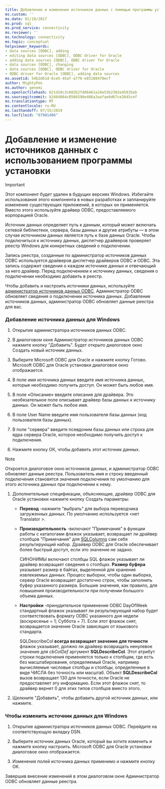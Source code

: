 ```yaml
---
title: Добавление и изменение источников данных с помощью программы установки | Документация Майкрософт
ms.custom: ''
ms.date: 01/19/2017
ms.prod: sql
ms.prod_service: connectivity
ms.reviewer: ''
ms.technology: connectivity
ms.topic: conceptual
helpviewer_keywords:
- data sources [ODBC], adding
- editing data sources [ODBC], ODBC driver for Oracle
- adding data sources [ODBC], ODBC driver for Oracle
- data sources [ODBC], changing
- data sources [ODBC], ODBC driver for Oracle
- ODBC driver for Oracle [ODBC], adding data sources
ms.assetid: 54b2d61d-6ce5-45af-a776-e03180470ecf
author: MightyPen
ms.author: genemi
ms.openlocfilehash: 621d10c3c602b2f406461a24e53b2302e45835eb
ms.sourcegitcommit: b2464064c0566590e486a3aafae6d67ce2645cef
ms.translationtype: MT
ms.contentlocale: ru-RU
ms.lasthandoff: 07/15/2019
ms.locfileid: "67901406"
---
```

# <a name="adding-and-modifying-data-sources-using-setup"></a>Добавление и изменение источников данных с использованием программы установки
> [!IMPORTANT]  
>  Этот компонент будет удален в будущих версиях Windows. Избегайте использования этого компонента в новых разработках и запланируйте изменение существующих приложений, в которых он применяется. Вместо этого используйте драйвер ODBC, предоставляемого корпорацией Oracle.  
  
 Источник данных определяет путь к данным, который может включать сетевой библиотеки, сервера, базы данных и другие атрибуты — в этом случае источником данных является путь к базе данных Oracle. Чтобы подключиться к источнику данных, диспетчер драйверов проверяет реестр Windows для конкретных сведений о подключении.  
  
 Запись реестра, созданные по администратор источников данных ODBC используется драйверов диспетчер драйверов ODBC и ODBC. Эта запись содержит сведения о каждом источнике данных и отвечающий за него драйвер. Перед подключением к источнику данных, сведения о подключении необходимо добавить в реестр.  
  
 Чтобы добавить и настроить источники данных, используйте [администратор источников данных ODBC](../../odbc/admin/odbc-data-source-administrator.md). Администратор ODBC обновляет сведения о подключении источника данных. Добавление источников данных, администратор ODBC обновляет данные реестра для вас.  
  
### <a name="to-add-a-data-source-for-windows"></a>Добавление источника данных для Windows  
  
1.  Открытие администратора источников данных ODBC.  
  
2.  В диалоговом окне Администратор источников данных ODBC нажмите кнопку "Добавить". Будет открыто диалоговое окно Создать новый источник данных.  
  
3.  Выберите Microsoft ODBC для Oracle и нажмите кнопку Готово. Microsoft ODBC для Oracle установки диалоговое окно отображается.  
  
4.  В поле имя источника данных введите имя источника данных, которые необходимо получить доступ. Он может быть любое имя.  
  
5.  В поле «Описание» введите описание для драйвера. Это необязательное поле описывает драйвер базы данных к источнику данных. Он может быть любое имя.  
  
6.  В поле User Name введите имя пользователя базы данных (код пользователя базы данных).  
  
7.  В поле "сервера" введите псевдоним базы данных или строка для ядра сервера Oracle, которое необходимо получить доступ к подключения.  
  
8.  Нажмите кнопку ОК, чтобы добавить этот источник данных.  
  
> [!NOTE]  
>  Откроется диалоговое окно источников данных, и администратор ODBC обновляет данные реестра. Пользователь имя и строку введенный подключения становятся значения подключения по умолчанию для этого источника данных при подключении к нему.  
  
1.  Дополнительные спецификации, объясняющие, драйвер ODBC для Oracle установки нажмите кнопку Создать параметры:  
  
    -   **Перевод** -нажмите "выбрать" для выбора переводчика загруженных данных. По умолчанию используется \<нет Translator >.  
  
    -   **Производительность** -включают "Примечания" в функции работы с каталогами флажок указывает, возвращает ли драйвер столбцов "Примечания" для [SQLColumns](../../odbc/microsoft/level-1-api-functions-odbc-driver-for-oracle.md) сам себя результирующий набор. Драйвер ODBC для Oracle обеспечивает более быстрый доступ, если это значение не задано.  
  
         СИНОНИМЫ включают столбцы SQL флажок указывает ли драйвер возвращает сведения о столбцах. **Размер буфера** указывает размер в байтах, выделенной для хранения извлекаемых данных. Процесс выборки, чтобы один выборка, сервер Oracle возвращает достаточно строк, чтобы заполнить буфер указанного размера. Большие значения, как правило, для повышения производительности при получении большого объема данных.  
  
    -   **Настройки** -принудительное применение ODBC DayOfWeek стандартный флажок указывает ли результирующий набор будет соответствовать формату ODBC указанного дня недели (воскресенье = 1; Суббота = 7). Если этот флажок снят, возвращается значение Oracle зависящих от языкового стандарта.  
  
         SQLDescribeCol **всегда возвращает значение для точности** флажок указывает, должно ли драйвер возвращать ненулевое значение для *cbColDef* аргумент **SQLDescribeCol**. Этот атрибут строки подключения применяется только к столбцам, где есть без масштабирования, определяемый Oracle, например вычисляемые числовые столбцы и столбцы, определенные в виде ЧИСЛА без точность или масштаб. Объект **SQLDescribeCol** вызов возвращает 130 для точности, если Oracle не предоставляет эту информацию. Если этот флажок снят, то драйвер вернет 0 для этих типов столбцов вместо этого.  
  
2.  Щелкните "Добавить", чтобы добавить другой источник данных, или нажмите.  
  
### <a name="to-modify-a-data-source-for-windows"></a>Чтобы изменить источник данных для Windows  
  
1.  Открытие администратора источников данных ODBC. Перейдите на соответствующую вкладку DSN.  
  
2.  Выберите источник данных Oracle, который вы хотите изменить и нажмите кнопку настроить. Microsoft ODBC для Oracle установки диалоговое окно отображается.  
  
3.  Изменения полей источника данных применимо и нажмите кнопку ОК.  
  
 Завершив внесение изменений в этом диалоговом окне Администратор ODBC обновляет данные реестра.
